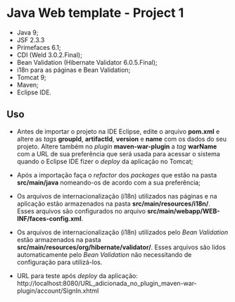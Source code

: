 # Java Web template - Project 1

- Java 9;
- JSF 2.3.3
- Primefaces 6.1;
- CDI (Weld 3.0.2.Final);
- Bean Validation (Hibernate Validator 6.0.5.Final);
- i18n para as páginas e Bean Validation;
- Tomcat 9;
- Maven;
- Eclipse IDE.

## Uso

- Antes de importar o projeto na IDE Eclipse, edite o arquivo **pom.xml** e altere as *tags* **groupId**, **artifactId**, **version** e **name** com os dados do seu projeto. Altere também no *plugin* **maven-war-plugin** a *tag* **warName** com a URL de sua preferência que será usada para acessar o sistema quando o Eclipse IDE fizer o *deploy* da aplicação no Tomcat;

- Após a importação faça o *refactor* dos *packages* que estão na pasta **src/main/java** nomeando-os de acordo com a sua preferência;
  
- Os arquivos de internacionalização (i18n) utilizados nas páginas e na aplicação estão armazenados na pasta **src/main/resources/i18n/**. Esses arquivos são configurados no arquivo **src/main/webapp/WEB-INF/faces-config.xml**.

- Os arquivos de internacionalização (i18n) utilizados pelo *Bean Validation* estão armazenados na pasta **src/main/resources/org/hibernate/validator/**. Esses arquivos são lidos automaticamente pelo *Bean Validation* não necessitando de configuração para utilizá-los.

- URL para teste após *deploy* da aplicação:
  http://localhost:8080/URL_adicionada_no_plugin_maven-war-plugin/account/SignIn.xhtml